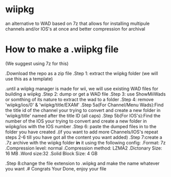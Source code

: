 # wiipkg
an alternative to WAD based on 7z that allows for installing multipule channels and/or IOS's at once and better compression for archival



# How to make a .wiipkg file
(We suggest using 7z for this)

.Download the repo as a zip file 
.Step 1: extract the wiipkg folder (we will use this as a template)

.until a wiipkg manager is made for wii, we will use existing WAD files for building a wiipkg
.Step 2: dump or get a WAD file
.Step 3: use ShowMiiWads or somthing of its nature to extract the wad to a folder
.Step 4: remove 'wiipkg/ios/0' & 'wiipkg/title/EXAM'
.Step 5a(For Channel/Menu Wads):Find the title id of the channel your trying to convert and create a new folder in 'wiipkg/title' named after the title ID (all caps)
.Step 5b(For IOS's):Find the number of the IOS your trying to convert and create a new folder in wiipkg/ios with the IOS number
.Step 6: paste the dumped files in to the folder you have created
.(if you want to add more Channels/IOS's repeat steps 2-6 till you have got all the content you want added)
.Step 7:create a .7z archive with the wiipkg folder **in** it using the following config:
.Format: 7z
.Compression level: normal
.Compression method: LZMA2
.Dictonary Size: 16 MB
.Word size:32
.Solid Block Size: 4 GB

.Step 8:change the file extension to .wiipkg and make the name whatever you want
.# Congrats Your Done, enjoy your file
